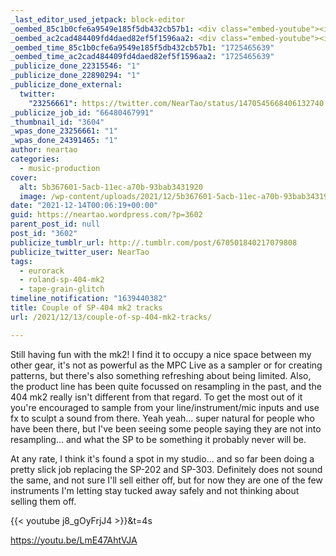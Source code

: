 ```yaml
---
_last_editor_used_jetpack: block-editor
_oembed_85c1b0cfe6a9549e185f5db432cb57b1: <div class="embed-youtube"><iframe title="Roland SP-404 mk2 Track - Illuminate the Sky" width="750" height="422" src="https://www.youtube.com/embed/LmE47AhtVJA?feature=oembed" frameborder="0" allow="accelerometer; autoplay; clipboard-write; encrypted-media; gyroscope; picture-in-picture; web-share" referrerpolicy="strict-origin-when-cross-origin" allowfullscreen></iframe></div>
_oembed_ac2cad484409fd4daed82ef5f1596aa2: <div class="embed-youtube"><iframe title="Roland SP-404 mk2 Track - Easy Sunday Morning" width="750" height="422" src="https://www.youtube.com/embed/j8_gOyFrjJ4?start=4&feature=oembed" frameborder="0" allow="accelerometer; autoplay; clipboard-write; encrypted-media; gyroscope; picture-in-picture; web-share" referrerpolicy="strict-origin-when-cross-origin" allowfullscreen></iframe></div>
_oembed_time_85c1b0cfe6a9549e185f5db432cb57b1: "1725465639"
_oembed_time_ac2cad484409fd4daed82ef5f1596aa2: "1725465639"
_publicize_done_22315546: "1"
_publicize_done_22890294: "1"
_publicize_done_external:
  twitter:
    "23256661": https://twitter.com/NearTao/status/1470545668406132740
_publicize_job_id: "66480467991"
_thumbnail_id: "3604"
_wpas_done_23256661: "1"
_wpas_done_24391465: "1"
author: neartao
categories:
  - music-production
cover:
  alt: 5b367601-5acb-11ec-a70b-93bab3431920
  image: /wp-content/uploads/2021/12/5b367601-5acb-11ec-a70b-93bab3431920.png
date: "2021-12-14T00:06:19+00:00"
guid: https://neartao.wordpress.com/?p=3602
parent_post_id: null
post_id: "3602"
publicize_tumblr_url: http://.tumblr.com/post/670501840217079808
publicize_twitter_user: NearTao
tags:
  - eurorack
  - roland-sp-404-mk2
  - tape-grain-glitch
timeline_notification: "1639440382"
title: Couple of SP-404 mk2 tracks
url: /2021/12/13/couple-of-sp-404-mk2-tracks/

---
```

Still having fun with the mk2! I find it to occupy a nice space between my other gear, it's not as powerful as the MPC Live as a sampler or for creating patterns, but there's also something refreshing about being limited. Also, the product line has been quite focussed on resampling in the past, and the 404 mk2 really isn't different from that regard. To get the most out of it you're encouraged to sample from your line/instrument/mic inputs and use fx to sculpt a sound from there. Yeah yeah... super natural for people who have been there, but I've been seeing some people saying they are not into resampling... and what the SP to be something it probably never will be.

At any rate, I think it's found a spot in my studio... and so far been doing a pretty slick job replacing the SP-202 and SP-303. Definitely does not sound the same, and not sure I'll sell either off, but for now they are one of the few instruments I'm letting stay tucked away safely and not thinking about selling them off.

{{< youtube j8\_gOyFrjJ4 >}}&t=4s

https://youtu.be/LmE47AhtVJA
